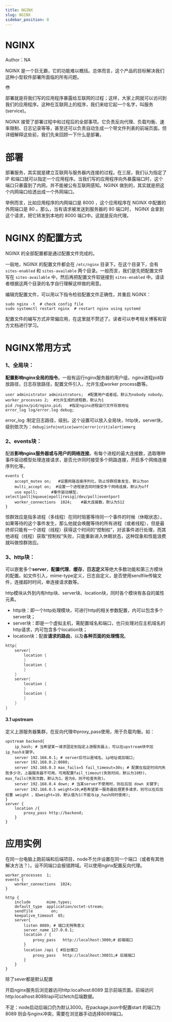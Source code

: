 ```yaml
---
title: NGINX
slug: NGINX
sidebar_position: 0
---
```



# NGINX

Author：NA

NGINX 是一个巨无霸，它的功能难以概括。总体而言，这个产品的目标解决我们这种小型软件部署所面临的所有问题。

<div class="callout callout-bg-2 callout-border-2">
<div class='callout-emoji'>😳</div>
<p>部署就是将我们写的应用程序暴露给互联网的过程；这样，大家上网就可以访问到我们的应用程序。这种在互联网上的程序，我们来给它起一个名字，叫服务 (service)。</p>
</div>

NGINX 接管了部署过程中和过程后的全部事项。它负责反向代理、负载均衡、速率限制、日志记录等等，甚至还可以负责自动生成一个带文件列表的前端页面。但详细解释这些前，我们先来回顾一下什么是部署。

# 部署

部署服务，其实就是建立互联网与服务器内连接的过程。在三层，我们认为指定了 IP 和端口就可以指定一个应用程序。当我们写的应用程序向外暴露端口时，这个端口只暴露到了内网，并不能被公有互联网感知。NGINX 做到的，其实就是把这个内网端口给透出成一个外网端口。

举例而言，比如应用程序的内网端口是 8000 ，这个应用程序在 NGINX 中配置的外网端口是 80 。那么，当有请求被发送到服务器的 80 端口时， NGINX 会拿到这个请求，把它转发到本地的 8000 端口中。这就是反向代理。

# NGINX 的配置方式

NGINX 的全部配置都是通过配置文件完成的。

一般地，NGINX 的配置文件都会在 `/etc/nginx` 目录下。在这个目录下，会有 `sites-enabled` 和 `sites-available` 两个目录。一般而言，我们是先把配置文件写在 `sites-available` 中，然后再把配置文件软链接到 `sites-enabled` 中。请读者根据这两个目录的名字自行理解这样做的用意。

编辑完配置文件，可以用以下指令检验配置文件正确性，并重启 NGINX：

```shell
sudo nginx -t  # check config file
sudo systemctl restart nginx  # restart nginx using systemd
```

配置文件的编写方式非常偏应用，在这里就不赘述了。读者可以参考相关博客和官方文档进行学习。

# NGINX常用方式

### 1、<b>全局块</b>：

<b>配置影响nginx全局的指令</b>。一般有运行nginx服务器的用户组，nginx进程pid存放路径，日志存放路径，配置文件引入，允许生成worker process数等。
```nginx
user administrator administrators;  #配置用户或者组，默认为nobody nobody。
worker_processes 2;  #允许生成的进程数，默认为1
pid /nginx/pid/nginx.pid;   #指定nginx进程运行文件存放地址
error_log log/error.log debug;
```

 error_log :制定日志路径，级别。这个设置可以放入全局块，http块，server块，
级别依次为：`debug|info|notice|warn|error|crit|alert|emerg`

### 2、<b>events块</b>：

配置<b>影响nginx服务器或与用户的网络连接</b>。有每个进程的最大连接数，选取哪种事件驱动模型处理连接请求，是否允许同时接受多个网路连接，开启多个网络连接序列化等。
```nginx
events {
    accept_mutex on;   #设置网路连接序列化，防止惊群现象发生，默认为on
    multi_accept on;  #设置一个进程是否同时接受多个网络连接，默认为off
    use epoll;      #事件驱动模型，select|poll|kqueue|epoll|resig|/dev/poll|eventport
    worker_connections  1024;    #最大连接数，默认为512
}
```

惊群效应是指多进程（多线程）在同时阻塞等待同一个事件的时候（休眠状态），如果等待的这个事件发生，那么他就会唤醒等待的所有进程（或者线程），但是最终却只能有一个进程（线程）获得这个时间的“控制权”，对该事件进行处理，而其他进程（线程）获取“控制权”失败，只能重新进入休眠状态，这种现象和性能浪费就叫做惊群效应。

### 3、<b>http块</b>：

可以嵌套多个<b>server</b>，<b>配置代理</b>，<b>缓存</b>，<b>日志定义</b>等绝大多数功能和第三方模块的配置。如文件引入，mime-type定义，日志自定义，是否使用sendfile传输文件，连接超时时间，单连接请求数等。

http模块从外到内有http块、server块、location块，同时各个模块有各自的属性元素。

- http块：即一个http处理模块，可进行http的相关参数配置，内可以包含多个server块；
- server块：即是一个虚拟主机，需配置域名和端口，也只处理对应主机域名的http请求，内可包含多个location块；
- location块：配置<b>请求的路由</b>，以及<b>各种页面的处理情况</b>。

```go
http{
    server{
        location {
        }
        location {
        }
    }
    server{
        location {        
        }
        location {
        }
    }
}
```

#### <b>3.1 upstream</b>

定义上游服务器集群，在反向代理中proxy_pass使用，用于负载均衡。如：
```nginx
upstream backend{
    ip_hash; # 当希望某一请求固定到指定上游服务器上，可以在upstream块中加ip_hash关键字。
    server 192.168.0.1; # server后可以是域名、ip地址或加端口;
    server 192.168.0.2:8080;
    server 192.168.0.3 max_fails=5 fail_timeout=30s; # 配置在指定时间内失败多少次，上器服务器不可用，可用配置fail_timeout(失败时间，默认为10秒)，max_fails(失败次数，默认为1，若为0，则不检查失败)。
    server 192.168.0.4 down; # 当某server不使用时，则在后加 down 关键字;
    server 192.168.0.5 weight=10;#若希望某一服务器处理更多请求，则可以在后加权重 weight ，如weight=10，默认值为1(不能与ip_hash同时使用);
}
server {
    location /{
        proxy_pass http://backend;
    }
}
```

# 应用实例

在同一台电脑上跑前端和后端项目，node不允许设置在同一个端口（或者有其他解决方法？）。设不同端口会报错跨域。可以使用nginx配置反向代理。

```nginx
worker_processes  1;
events {
    worker_connections  1024;
}

http {
    include       mime.types;
    default_type  application/octet-stream;
    sendfile        on;
    keepalive_timeout  65;
    server{
        listen 8089; # 端口无特殊意义
        server_name 127.0.0.1;
        location / {
            proxy_pass   http://localhost:3000;# 前端端口
        }
        location /api { #后台接口
            proxy_pass   http://localhost:30031;# 后端端口
        }
    }
}
```

除了sever都是默认配置

开启nginx服务后浏览器访问http:localhost:8089 显示前端页面。前端访问http:localhost:8089/api可以fetch后端数据。

不足：node启动后端口仍为默认3000。在package.json中配置start 的端口为8089 则会与nginx冲突，需要在浏览器手动选择8089端口。

